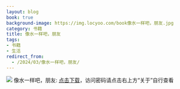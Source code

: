 ```yaml
---
layout: blog
book: true
background-image: https://img.locyoo.com/book像水一样吧，朋友.jpg
category: 书籍
title: 像水一样吧，朋友
tags:
- 书籍
- 生活
redirect_from:
  - /2024/03/像水一样吧，朋友/
---
```

![](https://img.locyoo.com/book像水一样吧，朋友.jpg)
像水一样吧，朋友: <a name = "ref1" href="https://url18.ctfile.com/f/50983618-1345419433-deee80?p=3619">点击下载</a>，访问密码请点击右上方“关于”自行查看